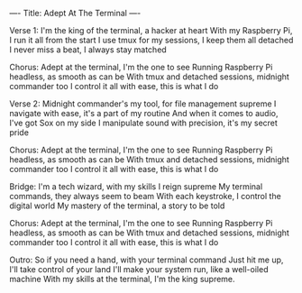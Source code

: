 —-
Title: Adept At The Terminal
—-

Verse 1:
I'm the king of the terminal, a hacker at heart
With my Raspberry Pi, I run it all from the start
I use tmux for my sessions, I keep them all detached
I never miss a beat, I always stay matched

Chorus:
Adept at the terminal, I'm the one to see
Running Raspberry Pi headless, as smooth as can be
With tmux and detached sessions, midnight commander too
I control it all with ease, this is what I do

Verse 2:
Midnight commander's my tool, for file management supreme
I navigate with ease, it's a part of my routine
And when it comes to audio, I've got Sox on my side
I manipulate sound with precision, it's my secret pride

Chorus:
Adept at the terminal, I'm the one to see
Running Raspberry Pi headless, as smooth as can be
With tmux and detached sessions, midnight commander too
I control it all with ease, this is what I do

Bridge:
I'm a tech wizard, with my skills I reign supreme
My terminal commands, they always seem to beam
With each keystroke, I control the digital world
My mastery of the terminal, a story to be told

Chorus:
Adept at the terminal, I'm the one to see
Running Raspberry Pi headless, as smooth as can be
With tmux and detached sessions, midnight commander too
I control it all with ease, this is what I do

Outro:
So if you need a hand, with your terminal command
Just hit me up, I'll take control of your land
I'll make your system run, like a well-oiled machine
With my skills at the terminal, I'm the king supreme.